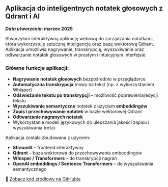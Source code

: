## Aplikacja do inteligentnych notatek głosowych z Qdrant i AI
**_Data utworzenia_: marzec 2025**

Stworzyłam interaktywną aplikację webową do zarządzania notatkami, która wykorzystuje sztuczną inteligencję oraz bazę wektorową Qdrant. Aplikacja umożliwia nagrywanie, transkrypcję, wyszukiwanie oraz odtwarzanie notatek głosowych w prostym i intuicyjnym interfejsie.

### Główne funkcje aplikacji:
- **Nagrywanie notatek głosowych** bezpośrednio w przeglądarce
- **Automatyczna transkrypcja** mowy na tekst (np. z wykorzystaniem Whisper)
- **Odświeżanie tekstu po transkrypcji** – możliwość poprawienia/edycji tekstu
- **Wyszukiwanie semantyczne** notatek z użyciem **embeddingów**
- **Zapis i przechowywanie notatek** w bazie wektorowej Qdrant
- **Odtwarzanie nagranych notatek**
- Wykorzystanie modeli językowych do ulepszania jakości zapisu i wyszukiwania treści

Aplikacja została zbudowana z użyciem:
- **Streamlit** – frontend interaktywny
- **Qdrant** – baza wektorowa do przechowywania embeddingów
- **Whisper / Transformers** – do transkrypcji nagrań
- **OpenAI embeddings / Sentence Transformers** – do wyszukiwania semantycznego

 🔗 [Zobacz kod źródłowy na GitHubie](https://github.com/Alice395136/25_wdrozenie_aplikacji_notatki/blob/main/app.py)  



